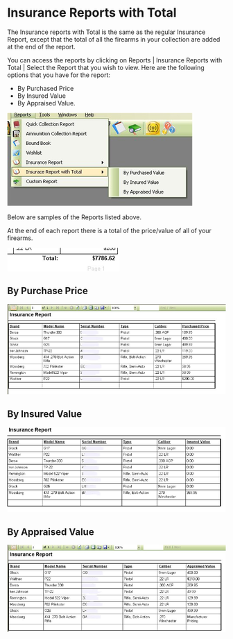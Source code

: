 # Insurance Reports with Total

The Insurance reports with Total is the same as the regular Insurance Report, except that the total of all the firearms in your collection are added at the end of the report.


You can access the reports by clicking on Reports | Insurance Reports with Total | Select the Report that you wish to view.  Here are the following options that you have for the report:

* By Purchased Price
* By Insured Value
* By Appraised Value.

![](images/Insurance_Total_Reports_Menu.jpg)

Below are samples of the Reports listed above.

At the end of each report there is a total of the price/value of all of your firearms.

![](images/Insurance_Total_Reports_Total.jpg)

## By Purchase Price

![](images/Insurance_Reports_By_PurchasedValue.jpg)

## By Insured Value

![](images/Insurance_Reports_By_InsuredValue.jpg)

## By Appraised Value

![](images/Insurance_Reports_By_AppriasedValue.jpg)


